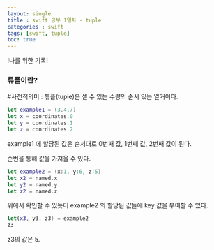 ```yaml
---
layout: single
title : swift 공부 1일차 - tuple
categories : swift
tags: [swift, tuple]
toc: true
---
```


!나를 위한 기록!

### 튜플이란?

#사전적의미 : 튜플(tuple)은 셀 수 있는 수량의 순서 있는 열거이다.

```swift
let example1 = (3,4,7)
let x = coordinates.0
let y = coordinates.1
let z = coordinates.2
```

example1 에 할당된 값은 순서대로 0번째 값, 1번째 값, 2번째 값이 된다.

순번을 통해 값을 가져올 수 있다.

```swift
let example2 = (x:1, y:6, z:5)
let x2 = named.x
let y2 = named.y
let z2 = named.z
```

위에서 확인할 수 있듯이 example2 의 할당된 값들에 key 값을 부여할 수 있다.

```swift
let(x3, y3, z3) = example2
z3
```

z3의 값은 5.

